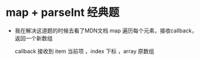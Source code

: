 # map + parseInt 经典题

- 我在解决这道题的时候去看了MDN文档
    map
    遍历每个元素，接收callback，返回一个新数组

    callback 
    接收到 item 当前项 ，index 下标 ，array 原数组